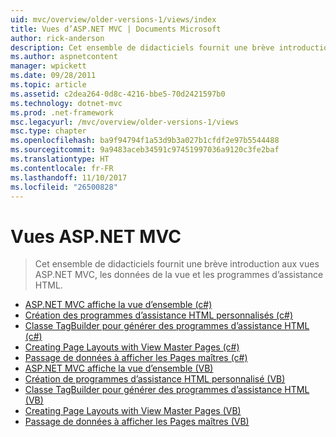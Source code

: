 ```yaml
---
uid: mvc/overview/older-versions-1/views/index
title: Vues d’ASP.NET MVC | Documents Microsoft
author: rick-anderson
description: Cet ensemble de didacticiels fournit une brève introduction aux vues ASP.NET MVC, les données de la vue et les programmes d’assistance HTML.
ms.author: aspnetcontent
manager: wpickett
ms.date: 09/28/2011
ms.topic: article
ms.assetid: c2dea264-0d8c-4216-bbe5-70d2421597b0
ms.technology: dotnet-mvc
ms.prod: .net-framework
msc.legacyurl: /mvc/overview/older-versions-1/views
msc.type: chapter
ms.openlocfilehash: ba9f94794f1a53d9b3a027b1cfdf2e97b5544488
ms.sourcegitcommit: 9a9483aceb34591c97451997036a9120c3fe2baf
ms.translationtype: HT
ms.contentlocale: fr-FR
ms.lasthandoff: 11/10/2017
ms.locfileid: "26500828"
---
```

<a name="aspnet-mvc-views"></a>Vues ASP.NET MVC
====================
> Cet ensemble de didacticiels fournit une brève introduction aux vues ASP.NET MVC, les données de la vue et les programmes d’assistance HTML.


- [ASP.NET MVC affiche la vue d’ensemble (c#)](asp-net-mvc-views-overview-cs.md)
- [Création des programmes d’assistance HTML personnalisés (c#)](creating-custom-html-helpers-cs.md)
- [Classe TagBuilder pour générer des programmes d’assistance HTML (c#)](using-the-tagbuilder-class-to-build-html-helpers-cs.md)
- [Creating Page Layouts with View Master Pages (c#)](creating-page-layouts-with-view-master-pages-cs.md)
- [Passage de données à afficher les Pages maîtres (c#)](passing-data-to-view-master-pages-cs.md)
- [ASP.NET MVC affiche la vue d’ensemble (VB)](asp-net-mvc-views-overview-vb.md)
- [Création de programmes d’assistance HTML personnalisé (VB)](creating-custom-html-helpers-vb.md)
- [Classe TagBuilder pour générer des programmes d’assistance HTML (VB)](using-the-tagbuilder-class-to-build-html-helpers-vb.md)
- [Creating Page Layouts with View Master Pages (VB)](creating-page-layouts-with-view-master-pages-vb.md)
- [Passage de données à afficher les Pages maîtres (VB)](passing-data-to-view-master-pages-vb.md)
